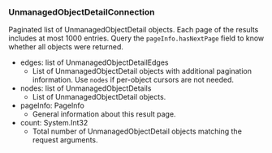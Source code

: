 ### UnmanagedObjectDetailConnection
Paginated list of UnmanagedObjectDetail objects. Each page of the results includes at most 1000 entries. Query the `pageInfo.hasNextPage` field to know whether all objects were returned.

- edges: list of UnmanagedObjectDetailEdges
  - List of UnmanagedObjectDetail objects with additional pagination information. Use `nodes` if per-object cursors are not needed.
- nodes: list of UnmanagedObjectDetails
  - List of UnmanagedObjectDetail objects.
- pageInfo: PageInfo
  - General information about this result page.
- count: System.Int32
  - Total number of UnmanagedObjectDetail objects matching the request arguments.
